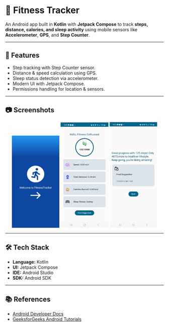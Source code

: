 # 📱 Fitness Tracker

An Android app built in **Kotlin** with **Jetpack Compose** to track **steps, distance, calories, and sleep activity** using mobile sensors like **Accelerometer**, **GPS**, and **Step Counter**.

---

## 🚀 Features
- Step tracking with Step Counter sensor.
- Distance & speed calculation using GPS.
- Sleep status detection via accelerometer.
- Modern UI with Jetpack Compose.
- Permissions handling for location & sensors.

---

## 📷 Screenshots

<p align="center">
  <img src="assets/images/welcome_screen.png" alt="Welcome Screen" width="30%" />
  <img src="assets/images/detailed_screen.png" alt="Detailed Screen" width="30%" />
  <img src="assets/images/suggestion_screen.png" alt="Suggestion Screen" width="30%" />
</p>

---

## 🛠 Tech Stack
- **Language:** Kotlin  
- **UI:** Jetpack Compose  
- **IDE:** Android Studio  
- **SDK:** Android SDK  

---

## 📚 References
- [Android Developer Docs](https://developer.android.com/)  
- [GeeksforGeeks Android Tutorials](https://www.geeksforgeeks.org/android-tutorial/)
